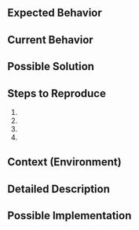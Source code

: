 ## Expected Behavior


## Current Behavior

## Possible Solution

## Steps to Reproduce

1.
2.
3.
4.

## Context (Environment)

## Detailed Description

## Possible Implementation

